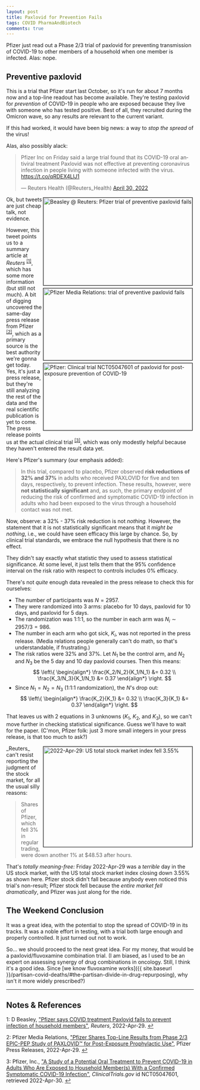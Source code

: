 ```yaml
---
layout: post
title: Paxlovid for Prevention Fails
tags: COVID PharmaAndBiotech
comments: true
---
```


Pfizer just read out a Phase 2/3 trial of paxlovid for preventing transmission of COVID-19
to other members of a household when one member is infected.  Alas: nope.  


## Preventive paxlovid  

This is a trial that Pfizer start last October, so it's run for about 7 months now and a
top-line readout has become available.  They're testing paxlovid for _prevention_ of
COVID-19 in people who are exposed because they live with someone who has tested
positive.  Best of all, they recruited during the Omicron wave, so any results are
relevant to the current variant.  

If this had worked, it would have been big news: a way to _stop the spread_ of the virus!  

Alas, also possibly alack:  

<blockquote class="twitter-tweet">
  <p lang="en" dir="ltr">
    Pfizer Inc on Friday said a large trial found that its COVID-19 oral antiviral
    treatment Paxlovid was not effective at preventing coronavirus infection in people
    living with someone infected with the virus.
    <a href="https://t.co/qRDEX4LlJ1">https://t.co/qRDEX4LlJ1</a>
  </p>&mdash; Reuters Health (@Reuters_Health) 
  <a href="https://twitter.com/Reuters_Health/status/1520285595062476800?ref_src=twsrc%5Etfw">April 30, 2022</a>
</blockquote>
<script async src="https://platform.twitter.com/widgets.js"></script>

<img src="{{ site.baseurl }}/images/2022-04-30-preventive-paxlovid-fails-reuters-1.jpg" width="400" height="235" alt="Beasley @ Reuters: Pfizer trial of preventive paxlovid fails" title="Beasley @ Reuters: Pfizer trial of preventive paxlovid fails" style="float: right; margin: 3px 3px 3px 3px; border: 1px solid #000000;">
<img src="{{ site.baseurl }}/images/2022-04-30-preventive-paxlovid-fails-pfizer-1.jpg" width="400" height="193" alt="Pfizer Media Relations: trial of preventive paxlovid fails" title="Pfizer Media Relations: trial of preventive paxlovid fails" style="float: right; margin: 3px 3px 3px 3px; border: 1px solid #000000;">
<img src="{{ site.baseurl }}/images/2022-04-30-preventive-paxlovid-fails-clinical-trial.jpg" width="400" height="180" alt="Pfizer: Clinical trial NCT05047601 of paxlovid for post-exposure prevention of COVID-19" title="Pfizer: Clinical trial NCT05047601 of paxlovid for post-exposure prevention of COVID-19" style="float: right; margin: 3px 3px 3px 3px; border: 1px solid #000000;">
Ok, but tweets are just cheap talk, not evidence.  

However, this tweet points us to a summary article at _Reuters_ <sup id="fn1a">[[1]](#fn1)</sup>, which
has some more information (but still not much).  A bit of digging uncovered the same-day
press release from Pfizer <sup id="fn2a">[[2]](#fn2)</sup>, which as a primary source is
the best authority we're gonna get today.  Yes, it's just a press release, but they're
still analyzing the rest of the data and the real scientific publication is yet to come.
The press release points us at the actual clinical trial <sup id="fn3a">[[3]](#fn3)</sup>,
which was only modestly helpful because they haven't entered the result data yet.  

Here's Pfizer's summary (our emphasis added):  

> In this trial, compared to placebo, Pfizer observed __risk reductions of 32% and 37%__ in
> adults who received PAXLOVID for five and ten days, respectively, to prevent
> infection. These results, however, were __not statistically significant__ and, as such, the
> primary endpoint of reducing the risk of confirmed and symptomatic COVID-19 infection in
> adults who had been exposed to the virus through a household contact was not met.  

Now, observe: a 32% - 37% risk reduction is not _nothing._  However, the statement that it
is not statistically significant means that it _might be nothing_, i.e., we could have
seen efficacy this large by chance.  So, by clinical trial standards, we embrace the null
hypothesis that there is no effect.  

They didn't say exactly what statistic they used to assess statistical significance.  At
some level, it just tells them that the 95% confidence interval on the risk ratio with
respect to controls includes 0% efficacy.  

There's not _quite_ enough data revealed in the press release to check this for
ourselves:  
- The number of participants was $N = 2957$.  
- They were randomized into 3 arms: placebo for 10 days, paxlovid for 10 days, and
  paxlovid for 5 days.  
- The randomization was 1:1:1, so the number in each arm was $N_i \sim 2957 / 3 = 986$.  
- The number in each arm who got sick, $K_i$, was not reported in the press release.
  (Media relations people generally can't do math, so that's understandable, if frustrating.)  
- The risk ratios were 32% and 37%.  Let $N_1$ be the control arm, and $N_2$ and $N_3$ be
  the 5 day and 10 day paxlovid courses.  Then this means:  
  $$
  \left\{
	\begin{align*}
	  \frac{K_2/N_2}{K_1/N_1} &= 0.32 \\
	  \frac{K_3/N_3}{K_1/N_1} &= 0.37
	\end{align*}
  \right.
  $$
- Since $N_1 = N_2 = N_3$ (1:1:1 randomization), the $N$'s drop out:  
  $$
  \left\{
	\begin{align*}
	  \frac{K_2}{K_1} &= 0.32 \\
	  \frac{K_3}{K_1} &= 0.37
	\end{align*}
  \right.
  $$

That leaves us with 2 equations in 3 unknowns ($K_1$, $K_2$, and $K_3$), so we can't
move further in checking statistical significance.  Guess we'll have to wait for the
paper.  (C'mon, Pfizer folk: just 3 more small integers in your press release, is that too much
to ask?)  

<img src="{{ site.baseurl }}/images/2022-04-30-preventive-paxlovid-fails-us-stock-market.jpg" width="400" height="269" alt="2022-Apr-29: US total stock market index fell 3.55%" title="2022-Apr-29: US total stock market index fell 3.55%" style="float: right; margin: 3px 3px 3px 3px; border: 1px solid #000000;">
_Reuters_ can't resist reporting the judgment of the stock market, for all the usual silly
reasons:  

> Shares of Pfizer, which fell 3% in regular trading, were down another 1% at \$48.53
> after hours.  

That's _totally meaning-free:_ Friday 2022-Apr-29 was a _terrible_ day in the US stock
market, with the US total stock market index closing down 3.55% as shown here.  Pfizer
stock didn't fall because anybody even noticed this trial's non-result; Pfizer stock fell
because the _entire market fell dramatically_, and Pfizer was just along for the ride.  


## The Weekend Conclusion  

It was a great idea, with the potential to stop the spread of COVID-19 in its tracks.  It
was a noble effort in testing, with a trial both large enough and properly controlled.  It
just turned out not to work.  

So&hellip; we should proceed to the next great idea.  For my money, that would be a paxlovid/fluvoxamine combination trial.  (I am biased, as I used to be an expert on assessing synergy of drug combinations in oncology.  Still, I think it's a good idea. Since [we know fluvoxamine works]({{ site.baseurl }}/partisan-covid-deaths/#the-partisan-divide-in-drug-repurposing), why isn't it more widely prescribed?)  

---

## Notes &amp; References  

<!--
<sup id="fn1a">[[1]](#fn1)</sup>

<a id="fn1">1</a>: ***, ["***"](***), *** [↩](#fn1a)  

<a href="{{ site.baseurl }}/images/***">
  <img src="{{ site.baseurl }}/images/***" width="400" height="***" alt="***" title="***" style="float: right; margin: 3px 3px 3px 3px; border: 1px solid #000000;">
</a>

<iframe width="400" height="224" src="***" allow="accelerometer; encrypted-media; gyroscope; picture-in-picture" allowfullscreen style="float: right; margin: 3px 3px 3px 3px; border: 1px solid #000000;"></iframe>
-->

<a id="fn1">1</a>: D Beasley, ["Pfizer says COVID treatment Paxlovid fails to prevent infection of household members"](https://www.reuters.com/business/healthcare-pharmaceuticals/pfizer-says-covid-treatment-paxlovid-fails-prevent-infection-household-members-2022-04-29/), _Reuters_, 2022-Apr-29. [↩](#fn1a)  

<a id="fn2">2</a>: Pfizer Media Relations, ["Pfizer Shares Top-Line Results from Phase 2/3 EPIC-PEP Study of PAXLOVID™ for Post-Exposure Prophylactic Use"](https://www.pfizer.com/news/press-release/press-release-detail/pfizer-shares-top-line-results-phase-23-epic-pep-study), Pfizer Press Releases, 2022-Apr-29. [↩](#fn2a)  

<a id="fn3">3</a>: Pfizer, Inc., ["A Study of a Potential Oral Treatment to Prevent COVID-19 in Adults Who Are Exposed to Household Member(s) With a Confirmed Symptomatic COVID-19 Infection"](https://clinicaltrials.gov/ct2/show/NCT05047601), _ClinicalTrials.gov_ id NCT05047601, retrieved 2022-Apr-30. [↩](#fn3a)  

